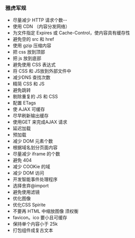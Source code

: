 ### 雅虎军规

+ 尽量减少 HTTP 请求个数--  
+ 使用 CDN （内容分发网络）
+ 为文件指定 Expires 或 Cache-Control，使内容具有缓存性
+ 避免空的 src 和 href
+ 使用 gzip 压缩内容
+ 把 css 放到顶部
+ 把 js 放到底部
+ 避免使用 CSS 表达式
+ 将 CSS 和 JS放到外部文件中
+ 减少DNS 查找次数
+ 精简 CSS 和 JS 
+ 避免跳转
+ 剔除重复的 JS 和 CSS
+ 配置 ETags
+ 使 AJAX 可缓存
+ 尽早刷新输出缓存
+ 使用GET 来完成AJAX 请求
+ 延迟加载
+ 预加载
+ 减少 DOM 元素个数
+ 根据域名划分页面内容
+ 尽量减少 iframe 的个数
+ 避免 404
+ 减少 COOKie 的域
+ 减少 DOM 访问
+ 开发智能事件处理程序
+ 选择<link>舍弃@import
+ 避免使用滤镜
+ 优化图像
+ 优化CSS Spirite
+ 不要再 HTML 中缩放图像 须权衡
+ favicon。ico 要小且可缓存
+ 保持单个内容小于 25k
+ 打包组件成复古文本
